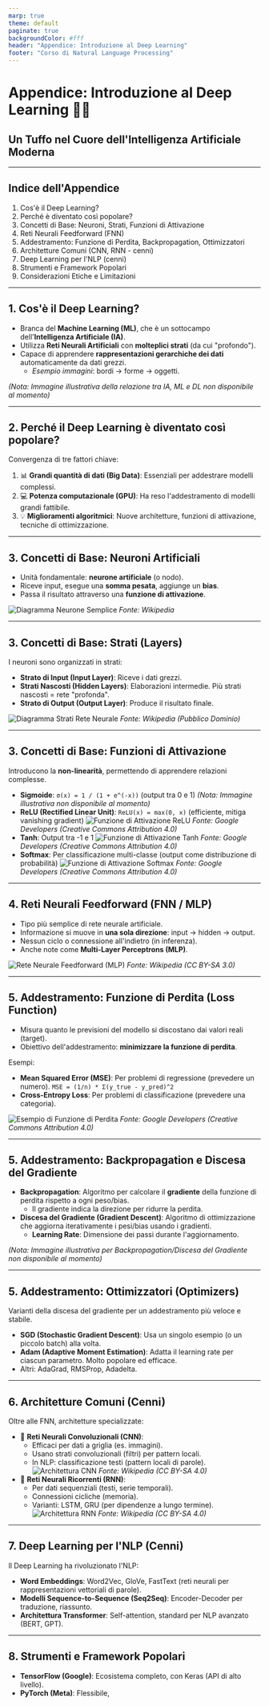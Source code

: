 ```yaml
---
marp: true
theme: default
paginate: true
backgroundColor: #fff
header: "Appendice: Introduzione al Deep Learning"
footer: "Corso di Natural Language Processing"
---
```


<!-- _class: lead -->
# Appendice: Introduzione al Deep Learning 🤖🧠
## Un Tuffo nel Cuore dell'Intelligenza Artificiale Moderna

<!--
Speaker Notes:
Benvenuti a questa appendice dedicata al Deep Learning. In questo modulo, esploreremo i concetti fondamentali che stanno alla base di molte delle rivoluzioni che abbiamo visto nell'NLP e in altri campi dell'IA. Anche se il corso si concentra sull'NLP, una comprensione di base del Deep Learning è cruciale per capire appieno come funzionano modelli potenti come i Transformer, BERT e GPT. Preparatevi per un viaggio affascinante nel mondo delle reti neurali profonde!
-->

---

## Indice dell'Appendice

1.  Cos'è il Deep Learning?
2.  Perché è diventato così popolare?
3.  Concetti di Base: Neuroni, Strati, Funzioni di Attivazione
4.  Reti Neurali Feedforward (FNN)
5.  Addestramento: Funzione di Perdita, Backpropagation, Ottimizzatori
6.  Architetture Comuni (CNN, RNN - cenni)
7.  Deep Learning per l'NLP (cenni)
8.  Strumenti e Framework Popolari
9.  Considerazioni Etiche e Limitazioni

<!--
Speaker Notes:
Ecco una panoramica degli argomenti che tratteremo. Inizieremo con una definizione di Deep Learning e il motivo della sua recente ascesa. Poi, ci addentreremo nei mattoni fondamentali: neuroni, strati e funzioni di attivazione. Esploreremo come le reti vengono addestrate e daremo uno sguardo ad alcune architetture comuni, prima di concludere con un accenno al suo impatto sull'NLP, gli strumenti disponibili e le importanti considerazioni etiche.
-->

---

## 1. Cos'è il Deep Learning?

-   Branca del **Machine Learning (ML)**, che è un sottocampo dell'**Intelligenza Artificiale (IA)**.
-   Utilizza **Reti Neurali Artificiali** con **molteplici strati** (da cui "profondo").
-   Capace di apprendere **rappresentazioni gerarchiche dei dati** automaticamente da dati grezzi.
    -   *Esempio immagini*: bordi -> forme -> oggetti.

*(Nota: Immagine illustrativa della relazione tra IA, ML e DL non disponibile al momento)*

<!--
Speaker Notes:
Iniziamo definendo il Deep Learning. Immaginatelo come un sottoinsieme specializzato del Machine Learning. La sua caratteristica distintiva è l'uso di reti neurali artificiali che hanno molti strati – ecco da dove viene il termine "profondo". La vera magia del Deep Learning risiede nella sua capacità di imparare da sola le caratteristiche rilevanti dai dati, senza che noi dobbiamo dirgli esplicitamente cosa cercare. Ad esempio, se gli diamo molte immagini di gatti, imparerà da sola a riconoscere prima i bordi, poi le forme come orecchie e baffi, e infine l'intero concetto di "gatto".
-->

---

## 2. Perché il Deep Learning è diventato così popolare?

Convergenza di tre fattori chiave:

1.  📊 **Grandi quantità di dati (Big Data)**: Essenziali per addestrare modelli complessi.
2.  💻 **Potenza computazionale (GPU)**: Ha reso l'addestramento di modelli grandi fattibile.
3.  💡 **Miglioramenti algoritmici**: Nuove architetture, funzioni di attivazione, tecniche di ottimizzazione.

<!--
Speaker Notes:
Forse vi chiederete perché il Deep Learning sia esploso solo di recente, nonostante le idee di base esistano da tempo. La risposta sta nella perfetta tempesta creata da tre elementi: primo, l'enorme quantità di dati che generiamo ogni giorno – i cosiddetti Big Data. Secondo, l'avvento di hardware molto potente, in particolare le GPU (le schede grafiche), che possono eseguire i calcoli necessari molto velocemente. Terzo, importanti progressi negli algoritmi stessi, che hanno reso l'addestramento di queste reti più efficiente e stabile.
-->

---

## 3. Concetti di Base: Neuroni Artificiali

-   Unità fondamentale: **neurone artificiale** (o nodo).
-   Riceve input, esegue una **somma pesata**, aggiunge un **bias**.
-   Passa il risultato attraverso una **funzione di attivazione**.

![Diagramma Neurone Semplice](https://upload.wikimedia.org/wikipedia/commons/thumb/4/46/Generic_artificial_neuron.svg/400px-Generic_artificial_neuron.svg.png)
*Fonte: Wikipedia*

<!--
Speaker Notes:
Ora entriamo nei dettagli tecnici, partendo dal componente base: il neurone artificiale. Pensatelo come una piccola unità di calcolo. Riceve diversi segnali di input, ognuno con un certo "peso" o importanza. Il neurone somma questi input pesati, aggiunge un valore fisso chiamato bias (che aiuta a regolare l'output), e poi applica una funzione di attivazione. Questa funzione decide se e come il neurone "si attiva" e passa l'informazione allo strato successivo.
-->

---

## 3. Concetti di Base: Strati (Layers)

I neuroni sono organizzati in strati:

-   **Strato di Input (Input Layer)**: Riceve i dati grezzi.
-   **Strati Nascosti (Hidden Layers)**: Elaborazioni intermedie. Più strati nascosti = rete "profonda".
-   **Strato di Output (Output Layer)**: Produce il risultato finale.

![Diagramma Strati Rete Neurale](images/03_strati_rete_neurale.png)
*Fonte: Wikipedia (Pubblico Dominio)*

<!--
Speaker Notes:
Questi neuroni non lavorano da soli, ma sono organizzati in strati. Abbiamo lo strato di input, che è la porta d'ingresso dei nostri dati. Poi ci sono uno o più strati nascosti, dove avviene la maggior parte dell'elaborazione e dell'apprendimento. Se ci sono molti strati nascosti, parliamo di una rete "profonda". Infine, c'è lo strato di output, che ci dà il risultato finale del modello, come una previsione o una classificazione. L'immagine mostra un esempio di questa struttura a strati, evidenziando il flusso delle informazioni dall'input all'output attraverso gli strati nascosti.
-->

---

## 3. Concetti di Base: Funzioni di Attivazione

Introducono la **non-linearità**, permettendo di apprendere relazioni complesse.

-   **Sigmoide**: `σ(x) = 1 / (1 + e^(-x))` (output tra 0 e 1)
    *(Nota: Immagine illustrativa non disponibile al momento)*
-   **ReLU (Rectified Linear Unit)**: `ReLU(x) = max(0, x)` (efficiente, mitiga vanishing gradient)
    ![Funzione di Attivazione ReLU](images/04_activation_relu.png)
    *Fonte: Google Developers (Creative Commons Attribution 4.0)*
-   **Tanh**: Output tra -1 e 1
    ![Funzione di Attivazione Tanh](images/04_activation_tanh.png)
    *Fonte: Google Developers (Creative Commons Attribution 4.0)*
-   **Softmax**: Per classificazione multi-classe (output come distribuzione di probabilità)
    ![Funzione di Attivazione Softmax](images/04_activation_softmax.png)
    *Fonte: Google Developers (Creative Commons Attribution 4.0)*

<!--
Speaker Notes:
Le funzioni di attivazione sono cruciali. Senza di esse, anche una rete con molti strati si comporterebbe come un semplice modello lineare. Queste funzioni introducono la non-linearità, che è fondamentale per permettere alla rete di imparare pattern complessi e non solo relazioni dirette. La ReLU (immagine in alto a destra) è molto popolare oggi perché è semplice ed efficiente. La Tanh (immagine in basso a sinistra) e la Softmax (immagine in basso a destra) sono altre funzioni comuni, quest'ultima tipicamente usata nello strato finale per problemi di classificazione multi-classe. Per la Sigmoide, purtroppo, non abbiamo un'immagine al momento, ma il suo grafico è una curva a "S".
-->

---

## 4. Reti Neurali Feedforward (FNN / MLP)

-   Tipo più semplice di rete neurale artificiale.
-   Informazione si muove in **una sola direzione**: input -> hidden -> output.
-   Nessun ciclo o connessione all'indietro (in inferenza).
-   Anche note come **Multi-Layer Perceptrons (MLP)**.

![Rete Neurale Feedforward (MLP)](images/05_fnn_mlp.gif)
*Fonte: Wikipedia (CC BY-SA 3.0)*

<!--
Speaker Notes:
Le reti neurali feedforward, o MLP, sono la forma più basilare di rete neurale. Il nome "feedforward" significa che l'informazione fluisce sempre in avanti, dallo strato di input, attraverso gli strati nascosti, fino allo strato di output. Non ci sono loop o connessioni che tornano indietro, almeno non durante la fase in cui il modello fa una previsione (la fase di inferenza). L'immagine animata mostra chiaramente questo flusso unidirezionale dei dati attraverso la rete.
-->

---

## 5. Addestramento: Funzione di Perdita (Loss Function)

-   Misura quanto le previsioni del modello si discostano dai valori reali (target).
-   Obiettivo dell'addestramento: **minimizzare la funzione di perdita**.

Esempi:
-   **Mean Squared Error (MSE)**: Per problemi di regressione (prevedere un numero).
    `MSE = (1/n) * Σ(y_true - y_pred)^2`
-   **Cross-Entropy Loss**: Per problemi di classificazione (prevedere una categoria).

![Esempio di Funzione di Perdita](images/06_loss_function.png)
*Fonte: Google Developers (Creative Commons Attribution 4.0)*

<!--
Speaker Notes:
Come fa una rete neurale a imparare? Tutto inizia con la funzione di perdita. Questa funzione è come un insegnante che dice al modello quanto è sbagliata la sua previsione rispetto alla risposta corretta. L'obiettivo di tutto il processo di addestramento è trovare i pesi e i bias che rendono questa perdita il più piccola possibile. L'immagine mostra un esempio di come la perdita può variare durante l'addestramento, con l'obiettivo di raggiungere il punto più basso. Per esempio, se stiamo cercando di prevedere il prezzo di una casa, potremmo usare l'errore quadratico medio (MSE). Se stiamo classificando email come spam o non spam, useremmo la cross-entropy.
-->

---

## 5. Addestramento: Backpropagation e Discesa del Gradiente

-   **Backpropagation**: Algoritmo per calcolare il **gradiente** della funzione di perdita rispetto a ogni peso/bias.
    -   Il gradiente indica la direzione per ridurre la perdita.
-   **Discesa del Gradiente (Gradient Descent)**: Algoritmo di ottimizzazione che aggiorna iterativamente i pesi/bias usando i gradienti.
    -   **Learning Rate**: Dimensione dei passi durante l'aggiornamento.

*(Nota: Immagine illustrativa per Backpropagation/Discesa del Gradiente non disponibile al momento)*

<!--
Speaker Notes:
La backpropagation è l'algoritmo magico che permette alle reti di imparare. Dopo aver calcolato la perdita, la backpropagation calcola quanto ogni singolo peso e bias nella rete ha contribuito a quell'errore. Questo contributo è chiamato gradiente. Una volta che abbiamo i gradienti, usiamo un algoritmo chiamato discesa del gradiente. Immaginate di essere su una montagna e voler scendere al punto più basso: il gradiente vi dice qual è la direzione della discesa più ripida. La discesa del gradiente fa piccoli passi in quella direzione, aggiornando i pesi, fino a raggiungere (sperabilmente) un buon minimo della funzione di perdita. Il learning rate controlla quanto grandi sono questi passi.
-->

---

## 5. Addestramento: Ottimizzatori (Optimizers)

Varianti della discesa del gradiente per un addestramento più veloce e stabile.

-   **SGD (Stochastic Gradient Descent)**: Usa un singolo esempio (o un piccolo batch) alla volta.
-   **Adam (Adaptive Moment Estimation)**: Adatta il learning rate per ciascun parametro. Molto popolare ed efficace.
-   Altri: AdaGrad, RMSProp, Adadelta.

<!--
Speaker Notes:
La discesa del gradiente semplice ha delle varianti, chiamate ottimizzatori, che cercano di rendere il processo di apprendimento più efficiente. L'SGD, o discesa stocastica del gradiente, aggiorna i pesi usando solo un piccolo sottoinsieme di dati alla volta, il che può rendere l'addestramento più veloce e aiutare a evitare minimi locali scarsi. Adam è un ottimizzatore molto popolare oggi perché spesso funziona bene su una vasta gamma di problemi senza richiedere troppa messa a punto manuale degli iperparametri.
-->

---

## 6. Architetture Comuni (Cenni)

Oltre alle FNN, architetture specializzate:

-   🧠 **Reti Neurali Convoluzionali (CNN)**:
    -   Efficaci per dati a griglia (es. immagini).
    -   Usano strati convoluzionali (filtri) per pattern locali.
    -   In NLP: classificazione testi (pattern locali di parole).
    ![Architettura CNN](images/08_cnn_architecture.png)
    *Fonte: Wikipedia (CC BY-SA 4.0)*
-   🔄 **Reti Neurali Ricorrenti (RNN)**:
    -   Per dati sequenziali (testi, serie temporali).
    -   Connessioni cicliche (memoria).
    -   Varianti: LSTM, GRU (per dipendenze a lungo termine).
    ![Architettura RNN](images/09_rnn_architecture.png)
    *Fonte: Wikipedia (CC BY-SA 4.0)*

<!--
Speaker Notes:
Oltre alle reti feedforward, ci sono architetture specializzate. Le CNN (immagine in alto) sono le regine del riconoscimento di immagini. Usano operazioni chiamate convoluzioni, che sono come dei piccoli filtri che scorrono sull'immagine per trovare pattern come bordi o texture. Nell'NLP, possono essere usate per trovare pattern in piccole sequenze di parole. Le RNN (immagine in basso), invece, sono state progettate specificamente per le sequenze, come il testo. Hanno una sorta di memoria interna che gli permette di tener conto di ciò che è venuto prima nella sequenza. LSTM e GRU sono versioni più sofisticate di RNN che gestiscono meglio le dipendenze a lunga distanza. Anche se i Transformer le hanno superate in molti compiti NLP, è importante conoscerle.
-->

---

## 7. Deep Learning per l'NLP (Cenni)

Il Deep Learning ha rivoluzionato l'NLP:

-   **Word Embeddings**: Word2Vec, GloVe, FastText (reti neurali per rappresentazioni vettoriali di parole).
-   **Modelli Sequence-to-Sequence (Seq2Seq)**: Encoder-Decoder per traduzione, riassunto.
-   **Architettura Transformer**: Self-attention, standard per NLP avanzato (BERT, GPT).

<!--
Speaker Notes:
L'impatto del Deep Learning sull'NLP è stato enorme. Tecniche come Word2Vec, che abbiamo già visto, usano reti neurali per creare quelle rappresentazioni dense di parole (embeddings) che catturano il significato. I modelli Sequence-to-Sequence, spesso composti da un encoder e un decoder, sono la base per la traduzione automatica e il riassunto. E, naturalmente, l'architettura Transformer, che è il cuore di questo corso, è un prodotto del Deep Learning e ha portato a modelli incredibilmente potenti come BERT e GPT.
-->

---

## 8. Strumenti e Framework Popolari

-   **TensorFlow (Google)**: Ecosistema completo, con Keras (API di alto livello).
-   **PyTorch (Meta)**: Flessibile, 
